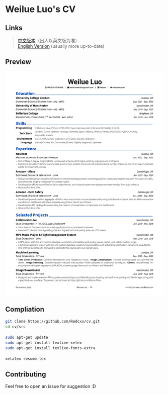# Weilue Luo's CV

## Links
> [中文版本](https://github.com/Redcxx/cv/blob/master/resumeCN.pdf)（出入以英文版为准）<br /> 
> [English Version](https://github.com/Redcxx/cv/blob/master/resume.pdf) (usually more up-to-date) 

## Preview
![resume preview](./src/resume.png)

## Compliation
```bash
git clone https://github.com/Redcxx/cv.git
cd cv/src

sudo apt-get update
sudo apt-get install texlive-xetex
sudo apt-get install texlive-fonts-extra

xelatex resume.tex
```

## Contributing
Feel free to open an issue for suggestion :D
